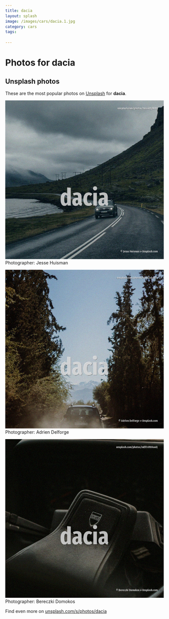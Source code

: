 ```yaml
---
title: dacia
layout: splash
image: /images/cars/dacia.1.jpg
category: cars
tags:

---
```

# Photos for dacia
 
## Unsplash photos
These are the most popular photos on [Unsplash](https://unsplash.com) for **dacia**.
 
![dacia](/images/cars/dacia.1.jpg)
Photographer:  Jesse Huisman
 
![dacia](/images/cars/dacia.2.jpg)
Photographer:  Adrien Delforge
 
![dacia](/images/cars/dacia.3.jpg)
Photographer:  Bereczki Domokos
 
Find even more on [unsplash.com/s/photos/dacia](https://unsplash.com/s/photos/dacia)
 
